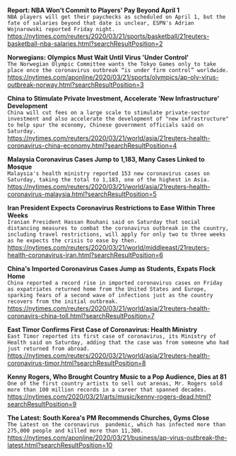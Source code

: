 **Report: NBA Won't Commit to Players' Pay Beyond April 1**\
`NBA players will get their paychecks as scheduled on April 1, but the fate of salaries beyond that date is unclear, ESPN's Adrian Wojnarowski reported Friday night.`\
https://nytimes.com/reuters/2020/03/21/sports/basketball/21reuters-basketball-nba-salaries.html?searchResultPosition=2

**Norwegians: Olympics Must Wait Until Virus 'Under Control'**\
`The Norwegian Olympic Committee wants the Tokyo Games only to take place once the coronavirus outbreak “is under firm control” worldwide.`\
https://nytimes.com/aponline/2020/03/21/sports/olympics/ap-oly-virus-outbreak-norway.html?searchResultPosition=3

**China to Stimulate Private Investment, Accelerate 'New Infrastructure' Development**\
`China will cut fees on a large scale to stimulate private-sector investment and also accelerate the development of "new infrastructure" to help spur the economy, Chinese government officials said on Saturday.`\
https://nytimes.com/reuters/2020/03/21/world/asia/21reuters-health-coronavirus-china-economy.html?searchResultPosition=4

**Malaysia Coronavirus Cases Jump to 1,183, Many Cases Linked to Mosque**\
`Malaysia's health ministry reported 153 new coronavirus cases on Saturday, taking the total to 1,183, one of the highest in Asia.`\
https://nytimes.com/reuters/2020/03/21/world/asia/21reuters-health-coronavirus-malaysia.html?searchResultPosition=5

**Iran President Expects Coronavirus Restrictions to Ease Within Three Weeks**\
`Iranian President Hassan Rouhani said on Saturday that social distancing measures to combat the coronavirus outbreak in the country, including travel restrictions, will apply for only two to three weeks as he expects the crisis to ease by then. `\
https://nytimes.com/reuters/2020/03/21/world/middleeast/21reuters-health-coronavirus-iran.html?searchResultPosition=6

**China's Imported Coronavirus Cases Jump as Students, Expats Flock Home**\
`China reported a record rise in imported coronavirus cases on Friday as expatriates returned home from the United States and Europe, sparking fears of a second wave of infections just as the country recovers from the initial outbreak.`\
https://nytimes.com/reuters/2020/03/21/world/asia/21reuters-health-coronavirs-china-toll.html?searchResultPosition=7

**East Timor Confirms First Case of Coronavirus: Health Ministry**\
`East Timor reported its first case of coronavirus, its Ministry of Health said on Saturday, adding that the case was from someone who had just returned from abroad. `\
https://nytimes.com/reuters/2020/03/21/world/asia/21reuters-health-coronavirus-timor.html?searchResultPosition=8

**Kenny Rogers, Who Brought Country Music to a Pop Audience, Dies at 81**\
`One of the first country artists to sell out arenas, Mr. Rogers sold more than 100 million records in a career that spanned decades.`\
https://nytimes.com/2020/03/21/arts/music/kenny-rogers-dead.html?searchResultPosition=9

**The Latest: South Korea's PM Recommends Churches, Gyms Close**\
`The Latest on the coronavirus  pandemic, which has infected more than 275,000 people and killed more than 11,300.`\
https://nytimes.com/aponline/2020/03/21/business/ap-virus-outbreak-the-latest.html?searchResultPosition=10

